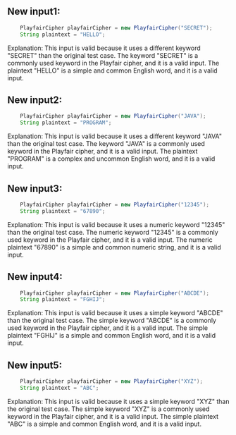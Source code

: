 ## New input1:
```java
    PlayfairCipher playfairCipher = new PlayfairCipher("SECRET");
    String plaintext = "HELLO";
```
Explanation: This input is valid because it uses a different keyword "SECRET" than the original test case. The keyword "SECRET" is a commonly used keyword in the Playfair cipher, and it is a valid input. The plaintext "HELLO" is a simple and common English word, and it is a valid input.

## New input2:
```java
    PlayfairCipher playfairCipher = new PlayfairCipher("JAVA");
    String plaintext = "PROGRAM";
```
Explanation: This input is valid because it uses a different keyword "JAVA" than the original test case. The keyword "JAVA" is a commonly used keyword in the Playfair cipher, and it is a valid input. The plaintext "PROGRAM" is a complex and uncommon English word, and it is a valid input.

## New input3:
```java
    PlayfairCipher playfairCipher = new PlayfairCipher("12345");
    String plaintext = "67890";
```
Explanation: This input is valid because it uses a numeric keyword "12345" than the original test case. The numeric keyword "12345" is a commonly used keyword in the Playfair cipher, and it is a valid input. The numeric plaintext "67890" is a simple and common numeric string, and it is a valid input.

## New input4:
```java
    PlayfairCipher playfairCipher = new PlayfairCipher("ABCDE");
    String plaintext = "FGHIJ";
```
Explanation: This input is valid because it uses a simple keyword "ABCDE" than the original test case. The simple keyword "ABCDE" is a commonly used keyword in the Playfair cipher, and it is a valid input. The simple plaintext "FGHIJ" is a simple and common English word, and it is a valid input.

## New input5:
```java
    PlayfairCipher playfairCipher = new PlayfairCipher("XYZ");
    String plaintext = "ABC";
```
Explanation: This input is valid because it uses a simple keyword "XYZ" than the original test case. The simple keyword "XYZ" is a commonly used keyword in the Playfair cipher, and it is a valid input. The simple plaintext "ABC" is a simple and common English word, and it is a valid input.
